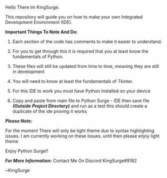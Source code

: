 Hello There Im KingSurge.

This repository will guide you on how to make your own Integrated Development Environment (IDE).

**Important Things To Note And Do:**

1. Each section of the code has comments to make it easier to understand.

2. For you to get through this it is required that you at least know the fundamentals of Python.

3. These files will still be updated from time to time, meaning they are still in development

4. You will need to know at least the fundamentals of Tkinter.

5. For this IDE to work you must have Python Installed on your device

6. Copy and paste from main file to Python Surge - IDE then save file _**(Outside Project Directory)**_ and run as a test this should create a duplicate of the ide proving it works

_**Please Note:**_

For the moment There will only be light theme due to syntax highlighting issues. I am currently working on these issues.
until then please enjoy light theme

Enjoy Python Surge!!

_**For More Information:**_ Contact Me On Discord KingSurge#9182

~KingSurge
